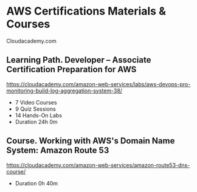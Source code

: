 # AWS Certifications Materials & Courses

Cloudacademy.com

## Learning Path. Developer – Associate Certification Preparation for AWS
https://cloudacademy.com/amazon-web-services/labs/aws-devops-pro-monitoring-build-log-aggregation-system-38/  
* 7 Video Courses
* 9 Quiz Sessions
* 14 Hands-On Labs
* Duration 24h 0m

## Course. Working with AWS's Domain Name System: Amazon Route 53
https://cloudacademy.com/amazon-web-services/amazon-route53-dns-course/
* Duration 0h 40m
